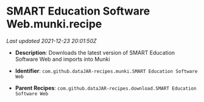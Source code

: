 # SMART Education Software Web.munki.recipe

_Last updated 2021-12-23 20:01:50Z_

- **Description**: Downloads the latest version of SMART Education Software Web and imports into Munki

- **Identifier**: `com.github.dataJAR-recipes.munki.SMART Education Software Web`

- **Parent Recipes**: `com.github.dataJAR-recipes.download.SMART Education Software Web`
